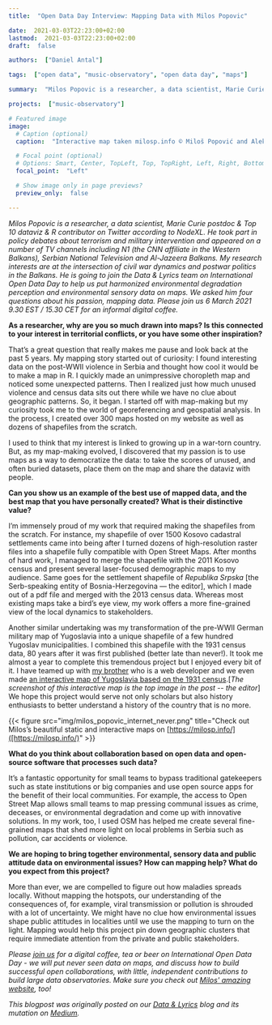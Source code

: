 ```yaml
---
title:  "Open Data Day Interview: Mapping Data with Milos Popovic"

date:  2021-03-03T22:23:00+02:00
lastmod:  2021-03-03T22:23:00+02:00
draft:  false

authors:  ["Daniel Antal"]

tags:  ["open data", "music-observatory", "open data day", "maps"]

summary:  "Milos Popovic is a researcher, a data scientist, Marie Curie postdoc & Top 10 dataviz & R contributor on Twitter according to NodeXL. He is going to join the Data & Lyrics team on International Open Data Day to help us put harmonized environmental degradation perception and environmental sensory data on maps. We asked him four questions about his passion, mapping data. Please join us 6 March 2021 9.30 EST / 15.30 CET for an informal digital coffee."

projects:  ["music-observatory"]

# Featured image
image: 
  # Caption (optional)
  caption:  "Interactive map taken milosp.info © Miloš Popović and Aleksandar Popović"

  # Focal point (optional)
  # Options: Smart, Center, TopLeft, Top, TopRight, Left, Right, BottomLeft, Bottom, BottomRight
  focal_point:  "Left"

  # Show image only in page previews?
  preview_only:  false

---
```


*Milos Popovic is a researcher, a data scientist, Marie Curie postdoc & Top 10 dataviz & R contributor on Twitter according to NodeXL. He took part in policy debates about terrorism and military intervention and appeared on a number of TV channels including N1 (the CNN affiliate in the Western Balkans), Serbian National Television and Al-Jazeera Balkans. My research interests are at the intersection of civil war dynamics and postwar politics in the Balkans. He is going to join the Data & Lyrics team on International Open Data Day to help us put harmonized environmental degradation perception and environmental sensory data on maps. We asked him four questions about his passion, mapping data. Please join us 6 March 2021 9.30 EST / 15.30 CET for an informal digital coffee.*

**As a researcher, why are you so much drawn into maps? Is this connected to your interest in territorial conflicts, or you have some other inspiration?**

That’s a great question that really makes me pause and look back at the past 5 years. My mapping story started out of curiosity: I found interesting data on the post-WWII violence in Serbia and thought how cool it would be to make a map in R. I quickly made an unimpressive choropleth map and noticed some unexpected patterns. Then I realized just how much unused violence and census data sits out there while we have no clue about geographic patterns. So, it began. I started off with map-making but my curiosity took me to the world of georeferencing and geospatial analysis. In the process, I created over 300 maps hosted on my website as well as dozens of shapefiles from the scratch.

I used to think that my interest is linked to growing up in a war-torn country. But, as my map-making evolved, I discovered that my passion is to use maps as a way to democratize the data: to take the scores of unused, and often buried datasets, place them on the map and share the dataviz with people.


**Can you show us an example of the best use of mapped data, and the best map that you have personally created? What is their distinctive value?**

I’m immensely proud of my work that required making the shapefiles from the scratch. For instance, my shapefile of over 1500 Kosovo cadastral settlements came into being after I turned dozens of high-resolution raster files into a shapefile fully compatible with Open Street Maps. After months of hard work, I managed to merge the shapefile with the 2011 Kosovo census and present several laser-focused demographic maps to my audience. Same goes for the settlement shapefile of _Republika Srpska_ [the Serb-speaking entity of Bosnia-Herzegovina — the editor], which I made out of a pdf file and merged with the 2013 census data. Whereas most existing maps take a bird’s eye view, my work offers a more fine-grained view of the local dynamics to stakeholders.

Another similar undertaking was my transformation of the pre-WWII German military map of Yugoslavia into a unique shapefile of a few hundred Yugoslav municipalities. I combined this shapefile with the 1931 census data, 80 years after it was first published (better late than never!). It took me almost a year to complete this tremendous project but I enjoyed every bit of it. I have teamed up with [my brother](https://aleksandarpopovic.com/) who is a web developer and we even made [an interactive map of Yugoslavia based on the 1931 census](https://milosp.info/maps/interactive/census1931/index.html).[*The screenshot of this interactive map is the top image in the post -- the editor*] We hope this project would serve not only scholars but also history enthusiasts to better understand a history of the country that is no more.

{{< figure src="img/milos_popovic_internet_never.png" title="Check out Milos’s beautiful static and interactive maps on [https://milosp.info/]([https://milosp.info/)" >}}

**What do you think about collaboration based on open data and open-source software that processes such data?**

It’s a fantastic opportunity for small teams to bypass traditional gatekeepers such as state institutions or big companies and use open source apps for the benefit of their local communities. For example, the access to Open Street Map allows small teams to map pressing communal issues as crime, deceases, or environmental degradation and come up with innovative solutions. In my work, too, I used OSM has helped me create several fine-grained maps that shed more light on local problems in Serbia such as pollution, car accidents or violence.

**We are hoping to bring together environmental, sensory data and public attitude data on environmental issues? How can mapping help? What do you expect from this project?**

More than ever, we are compelled to figure out how maladies spreads locally. Without mapping the hotspots, our understanding of the consequences of, for example, viral transmission or pollution is shrouded with a lot of uncertainty. We might have no clue how environmental issues shape public attitudes in localities until we use the mapping to turn on the light. Mapping would help this project pin down geographic clusters that require immediate attention from the private and public stakeholders.

*Please [join us](https://reprex.nl/talk/reprex-open-data-day-2021/) for a digital coffee, tea or beer on International Open Data Day - we will put never seen data on maps, and discuss how to build successful open collaborations, with little, independent contributions to build large data observatories. Make sure you check out [Milos' amazing website](https://milosp.info/), too!*

*This blogpost was originally posted on our [Data & Lyrics](https://dataandlyrics.com/) blog and its mutation on [Medium](https://medium.com/data-lyrics).*
